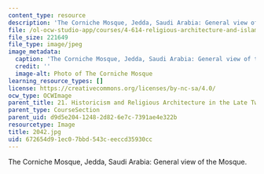 ```yaml
---
content_type: resource
description: 'The Corniche Mosque, Jedda, Saudi Arabia: General view of the Mosque.'
file: /ol-ocw-studio-app/courses/4-614-religious-architecture-and-islamic-cultures-fall-2002/672654d91ec07bbd543ceeccd35930cc_2042.jpg
file_size: 221649
file_type: image/jpeg
image_metadata:
  caption: 'The Corniche Mosque, Jedda, Saudi Arabia: General view of the Mosque.'
  credit: ''
  image-alt: Photo of The Corniche Mosque
learning_resource_types: []
license: https://creativecommons.org/licenses/by-nc-sa/4.0/
ocw_type: OCWImage
parent_title: 21. Historicism and Religious Architecture in the Late Twentieth Century
parent_type: CourseSection
parent_uid: d9d5e204-1248-2d82-6e7c-7391ae4e322b
resourcetype: Image
title: 2042.jpg
uid: 672654d9-1ec0-7bbd-543c-eeccd35930cc
---
```

The Corniche Mosque, Jedda, Saudi Arabia: General view of the Mosque.